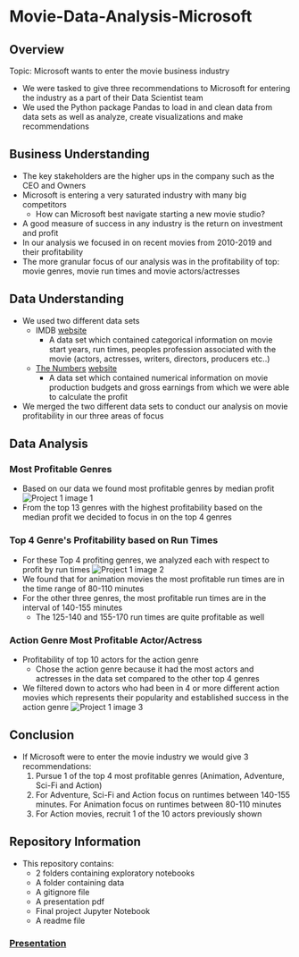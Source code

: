 # Movie-Data-Analysis-Microsoft
## Overview
Topic: Microsoft wants to enter the movie business industry
- We were tasked to give three recommendations to Microsoft for entering the industry as a part of their Data Scientist team
- We used the Python package Pandas to load in and clean data from data sets as well as analyze, create visualizations and make recommendations
## Business Understanding
- The key stakeholders are the higher ups in the company such as the CEO and Owners
- Microsoft is entering a very saturated industry with many big competitors
   - How can Microsoft best navigate starting a new movie studio?
- A good measure of success in any industry is the return on investment and profit
- In our analysis we focused in on recent movies from 2010-2019 and their profitability
- The more granular focus of our analysis was in the profitability of top: movie genres, movie run times and movie actors/actresses
## Data Understanding
- We used two different data sets
  - IMDB [website](https://www.imdb.com/)
    -   A data set which contained categorical information on movie start years, run times, peoples profession associated with the movie (actors, actresses, writers, directors, producers etc..)
  -  [The Numbers](https://github.com/ddcots24/Movie-Data-Analysis-Microsoft/blob/main/zippedData/tn.movie_budgets.csv) [website](https://www.the-numbers.com/)
     -  A data set which contained numerical information on movie production budgets and gross earnings from which we were able to calculate the profit
 -  We merged the two different data sets to conduct our analysis on movie profitability in our three areas of focus
## Data Analysis
### Most Profitable Genres
 - Based on our data we found most profitable genres by median profit
 ![Project 1 image 1](https://github.com/ddcots24/Movie-Data-Analysis-Microsoft/assets/131708046/c0b75b1a-4936-4eac-8d8d-797103ee79fc)
 - From the top 13 genres with the highest profitability based on the median profit we decided to focus in on the top 4 genres
### Top 4 Genre's Profitability based on Run Times 
- For these Top 4 profiting genres, we analyzed each with respect to profit by run times
![Project 1 image 2](https://github.com/ddcots24/Movie-Data-Analysis-Microsoft/assets/131708046/1d3c57ba-eaf3-4fbe-b59d-d0e8abea9e56)
- We found that for animation movies the most profitable run times are in the time range of 80-110 minutes
- For the other three genres, the most profitable run times are in the interval of 140-155 minutes
  - The 125-140 and 155-170 run times are quite profitable as well
### Action Genre Most Profitable Actor/Actress  
- Profitability of top 10 actors for the action genre
  - Chose the action genre because it had the most actors and actresses in the data set compared to the other top 4 genres
- We filtered down to actors who had been in 4 or more different action movies which represents their popularity and established success in the action genre
![Project 1 image 3](https://github.com/ddcots24/Movie-Data-Analysis-Microsoft/assets/131708046/ece9cbdc-7147-44d5-ac36-2cf03840b403)
## Conclusion
- If Microsoft were to enter the movie industry we would give 3 recommendations:
  1) Pursue 1 of the top 4 most profitable genres (Animation, Adventure, Sci-Fi and Action)
  2) For Adventure, Sci-Fi and Action focus on runtimes between 140-155 minutes. For Animation focus on runtimes between 80-110 minutes
  3) For Action movies, recruit 1 of the 10 actors previously shown
 ## Repository Information
 - This repository contains:
   - 2 folders containing exploratory notebooks
   - A folder containing data
   - A gitignore file
   - A presentation pdf
   - Final project Jupyter Notebook
   - A readme file
### [Presentation](https://github.com/ddcots24/Movie-Data-Analysis-Microsoft/blob/main/Presentation.pdf)
